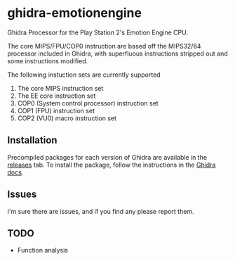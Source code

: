 # ghidra-emotionengine
Ghidra Processor for the Play Station 2's Emotion Engine CPU.

The core MIPS/FPU/COP0 instruction are based off the MIPS32/64 processor included in Ghidra, with superfluous instructions stripped out and some instructions modified.

The following instuction sets are currently supported

 1. The core MIPS instruction set
 1. The EE core instruction set
 1. COP0 (System control processor) instruction set
 1. COP1 (FPU) instruction set
 1. COP2 (VU0) macro instruction set

## Installation

Precompiled packages for each version of Ghidra are available in the [releases](https://github.com/beardypig/ghidra-emotionengine/releases) tab. To install the package, follow the instructions in the [Ghidra docs](https://ghidra-sre.org/InstallationGuide.html#Extensions).

## Issues

I'm sure there are issues, and if you find any please report them.

## TODO

 - Function analysis
